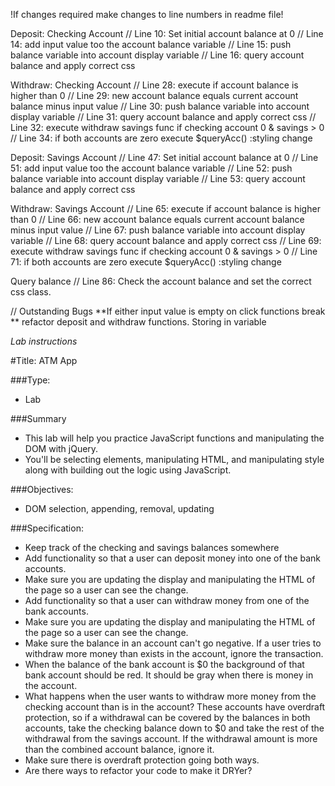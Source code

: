 !If changes required make changes to line numbers in readme file!

Deposit: Checking Account
// Line 10: Set initial account balance at 0
// Line 14: add input value too the account balance variable
// Line 15: push balance variable into account display variable
// Line 16: query account balance and apply correct css


Withdraw: Checking Account
// Line 28: execute if account balance is higher than 0
// Line 29: new account balance equals current account balance minus input value
// Line 30: push balance variable into account display variable
// Line 31: query account balance and apply correct css
// Line 32: execute withdraw savings func if checking account 0 & savings > 0
// Line 34: if both accounts are zero execute $queryAcc() :styling change

Deposit: Savings Account
// Line 47: Set initial account balance at 0
// Line 51: add input value too the account balance variable
// Line 52: push balance variable into account display variable
// Line 53: query account balance and apply correct css

Withdraw: Savings Account
// Line 65: execute if account balance is higher than 0
// Line 66: new account balance equals current account balance minus input value
// Line 67: push balance variable into account display variable
// Line 68: query account balance and apply correct css
// Line 69: execute withdraw savings func if checking account 0 & savings > 0
// Line 71: if both accounts are zero execute $queryAcc() :styling change

Query balance
// Line 86: Check the account balance and set the correct css class.

// Outstanding Bugs
**If either input value is empty on click functions break
** refactor deposit and withdraw functions. Storing in variable

*Lab instructions*

#Title: ATM App

###Type:
- Lab

###Summary
- This lab will help you practice JavaScript functions and manipulating the DOM with jQuery.
- You'll be selecting elements, manipulating HTML, and manipulating style along
with building out the logic using JavaScript.

###Objectives:
- DOM selection, appending, removal, updating

###Specification:

* Keep track of the checking and savings balances somewhere
* Add functionality so that a user can deposit money into one of the bank accounts.
* Make sure you are updating the display and manipulating the HTML of the page
so a user can see the change.
* Add functionality so that a user can withdraw money from one of the bank accounts.
* Make sure you are updating the display and manipulating the HTML of the page
so a user can see the change.
* Make sure the balance in an account can't go negative. If a user tries to
withdraw more money than exists in the account, ignore the transaction.
* When the balance of the bank account is $0 the background of that bank account
should be red. It should be gray when there is money in the account.
* What happens when the user wants to withdraw more money from the checking
account than is in the account? These accounts have overdraft protection, so if
a withdrawal can be covered by the balances in both accounts, take the checking
balance down to $0 and take the rest of the withdrawal from the savings account.
If the withdrawal amount is more than the combined account balance, ignore it.
* Make sure there is overdraft protection going both ways.
* Are there ways to refactor your code to make it DRYer?
